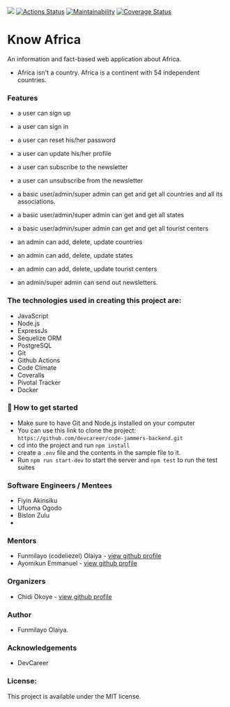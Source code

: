 [![](https://img.shields.io/badge/Reviewed_by-Hound-blueviolet.svg)](https://houndci.com) [![Actions Status](https://github.com/devcareer/code-jammers-backend/workflows/Nodejs%20CI/badge.svg)](https://github.com/devcareer/code-jammers-backend/actions) [![Maintainability](https://api.codeclimate.com/v1/badges/4f89b447ad9e9ead60db/maintainability)](https://codeclimate.com/github/devcareer/code-jammers-backend/maintainability) [![Coverage Status](https://coveralls.io/repos/github/devcareer/code-jammers-backend/badge.svg?branch=develop)](https://coveralls.io/github/devcareer/code-jammers-backend?branch=develop)


# Know Africa

An information and fact-based web application about Africa.
- Africa isn't a country. Africa is a continent with 54 independent countries.

### Features

- a user can sign up
- a user can sign in
- a user can reset his/her password
- a user can update his/her profile
- a user can subscribe to the newsletter
- a user can unsubscribe from the newsletter

- a basic user/admin/super admin can get and get all countries and all its associations.
- a basic user/admin/super admin can get and get all states
- a basic user/admin/super admin can get and get all tourist centers

- an admin can add, delete, update countries
- an admin can add, delete, update states
- an admin can add, delete, update tourist centers
- an admin/super admin can send out newsletters.

### The technologies used in creating this project are:

- JavaScript
- Node.js
- ExpressJs
- Sequelize ORM
- PostgreSQL
- Git
- Github Actions
- Code Climate
- Coveralls
- Pivotal Tracker
- Docker

### :rocket: How to get started

- Make sure to have Git and Node.js installed on your computer
- You can use this link to clone the project: `https://github.com/devcareer/code-jammers-backend.git`
- cd into the project and run `npm install`
- create a `.env` file and the contents in the sample file to it.
- Run `npm run start-dev` to start the server and `npm test` to run the test suites

### Software Engineers / Mentees

- Fiyin Akinsiku
- Ufuoma Ogodo
- Bislon Zulu
- 

### Mentors

- Funmilayo (codeliezel) Olaiya - <a href="https://github.com/codeliezel">view github profile</a>
- Ayomikun Emmanuel - <a href="https://github.com/endowmissy">view github profile</a>

### Organizers

- Chidi Okoye - <a href="https://github.com/okoyecb">view github profile</a>

### Author

- Funmilayo Olaiya.

### Acknowledgements

- DevCareer

### License:

This project is available under the MIT license.


